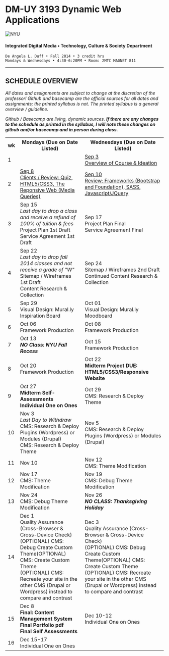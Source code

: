 # DM-UY 3193 Dynamic Web Applications

![NYU](http://ws2.polishedsolid.com/de/nyu_soe_logo.png)
#### Integrated Digital Media • Technology, Culture & Society Department

    De Angela L. Duff • Fall 2014 • 3 credit hrs
    Mondays & Wednesdays • 4:30-6:20PM • Room: 2MTC MAGNET 811

---

## SCHEDULE OVERVIEW

*All dates and assignments are subject to change at the discretion of the professor! Github and basecamp are the official sources for all dates and assignments; the printed syllabus is not. The printed syllabus is a general overview / guideline.* 

*Github / Basecamp are living, dynamic sources. **If there are any changes to the schedule as printed in the syllabus, I will note these changes on github and/or basecamp and in person during class.***
<table>
    <tr>
        <th>wk</th>
        <th>Mondays (Due on Date Listed)</th>
        <th>Wednesdays (Due on Date Listed)</th>
    </tr>
    <tr>
        <td>1</td>
        <td></td>
        <td><a href="weekly_detail/dm3193_schedule_weekly_detail_wk1_sep3.md" target="_blank">Sep 3<br>Overview of Course &amp; Ideation</a></td>
    </tr>
    <tr>
        <td>2</td>
        <td><a href="weekly_detail/dm3193_schedule_weekly_detail_wk2_sep8.md" target="_blank">Sep 8<br>Clients / Review: Quiz, HTML5/CSS3, The Reponsive Web (Media Queries)</a></td>
        <td><a href="weekly_detail/dm3193_schedule_weekly_detail_wk2_sep8.md" target="_blank">Sep 10<br>Review: Frameworks (Bootstrap and Foundation), SASS, Javascript/JQuery</a></td>
    </tr>
    <tr>
        <td>3</td>
        <td>Sep 15<br><i>Last day to drop a class and receive a refund of 100% of tuition &amp; fees</i><br>Project Plan 1st Draft<br>Service Agreement 1st Draft</td>
        <td>Sep 17<br>Project Plan Final<br>Service Agreement Final</td>
    </tr>
    <tr>
        <td>4</td>
        <td>Sep 22<br><i>Last day to drop fall 2014 classes and not receive a grade of "W"</i><br>Sitemap / Wireframes 1st Draft<br>Content Research &amp; Collection</td>
        <td>Sep 24<br>Sitemap / Wireframes 2nd Draft<br>Continued Content Research &amp; Collection</td>
    </tr>
    <tr>
        <td>5</td>
        <td>Sep 29<br>Visual Design: Mural.ly Inspiration Board</td>
        <td>Oct 01<br>Visual Design: Mural.ly Moodboard</td>
    </tr>
    <tr>
        <td>6</td>
        <td>Oct 06<br>Framework Production</td>
        <td>Oct 08<br>Framework Production</td>
    </tr>
    <tr>
        <td>7</td>
        <td>Oct 13<br><strong><i>NO Class: NYU Fall Recess</i></strong></td>
        <td>Oct 15<br>Framework Production</td>
    </tr>
    <tr>
        <td>8</td>
        <td>Oct 20<br>Framework Production</td>
        <td>Oct 22<br><strong>Midterm Project DUE: HTML5/CSS3/Responsive Website</strong></td>
    </tr>
    <tr>
        <td>9</td>
        <td>Oct 27<br><strong>Midterm Self-Assessments<br>Individual One on Ones</strong></td>
        <td>Oct 29<br>CMS: Research &amp; Deploy Theme</td>
    </tr>
    <tr>
        <td>10</td>
        <td>Nov 3<br><i>Last Day to Withdraw</i><br>CMS: Research &amp; Deploy Plugins (Wordpress) or Modules (Drupal)<br>CMS: Research &amp; Deploy Theme</td>
        <td>Nov 5<br>CMS: Research &amp; Deploy Plugins (Wordpress) or Modules (Drupal)</td>
    </tr>
    <tr>
        <td>11</td>
        <td>Nov 10</td>
        <td>Nov 12<br>CMS: Theme Modification</td>
    </tr>
    <tr>
        <td>12</td>
        <td>Nov 17<br>CMS: Theme Modification</td>
        <td>Nov 19<br>CMS: Debug Theme Modification</td>
    </tr>
    <tr>
        <td>13</td>
        <td>Nov 24<br>CMS: Debug Theme Modification</td>
        <td>Nov 26<br><strong><i>NO CLASS: Thanksgiving Holiday</i></strong></td>
    </tr>
    <tr>
        <td>14</td>
        <td>Dec 1<br>Quality Assurance (Cross-Browser &amp; Cross-Device Check)<br>(OPTIONAL) CMS: Debug Create Custom Theme(OPTIONAL) CMS: Create Custom Theme<br>
        (OPTIONAL) CMS: Recreate your site in the other CMS (Drupal or Wordpress) instead to compare and contrast</td>
        <td>Dec 3<br>Quality Assurance (Cross-Browser &amp; Cross-Device Check)<br>(OPTIONAL) CMS: Debug Create Custom Theme(OPTIONAL) CMS: Create Custom Theme<br>
        (OPTIONAL) CMS: Recreate your site in the other CMS (Drupal or Wordpress) instead to compare and contrast</td>
    </tr>
    <tr>
        <td>15</td>
        <td>Dec 8<br><strong>Final: Content Management System<br>Final Portfolio pdf<br>Final Self Assessments</strong></td>
        <td>Dec 10-12<br>Individual One on Ones</td>
    </tr>
    <tr>
        <td>16</td>
        <td colspan="2">Dec 15-17<br>Individual One on Ones</td>
    </tr>
</table>